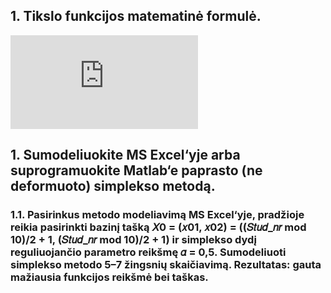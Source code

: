 ## 1. Tikslo funkcijos matematinė formulė. 
![matematiniomodelioformule](http://latex.codecogs.com/gif.latex?%5Cint%20%28x_%7B1%7D%2Cx_%7B2%7D%29%3D100%28x_%7B2%7D-x_%7B1%7D%5E%7B2%7D%29%5E%7B2%7D&plus;%281-x_%7B1%7D%29%5E%7B2%7D)
## 1. Sumodeliuokite MS Excel‘yje arba suprogramuokite Matlab‘e paprasto (ne deformuoto) simplekso metodą.
### 1.1. Pasirinkus metodo modeliavimą MS Excel‘yje, pradžioje reikia pasirinkti bazinį tašką 𝑋0 = (𝑥01, 𝑥02) = ((𝑆𝑡𝑢𝑑_𝑛𝑟 mod 10)/2 + 1, (𝑆𝑡𝑢𝑑_𝑛𝑟 mod 10)/2 + 1) ir simplekso dydį reguliuojančio parametro reikšmę 𝛼 = 0,5. Sumodeliuoti simplekso metodo 5–7 žingsnių skaičiavimą. Rezultatas: gauta mažiausia funkcijos reikšmė bei taškas. 
